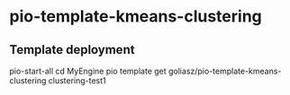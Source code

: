 # pio-template-kmeans-clustering

## Template deployment

pio-start-all
cd MyEngine
pio template get goliasz/pio-template-kmeans-clustering clustering-test1

